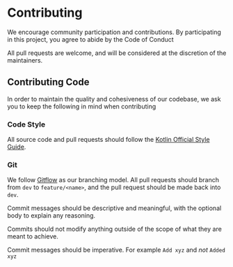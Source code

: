 # Contributing
We encourage community participation and contributions.
By participating in this project, you agree to abide by the Code of Conduct

All pull requests are welcome, and will be considered at the discretion of the maintainers.
## Contributing Code
In order to maintain the quality and cohesiveness of our codebase,
we ask you to keep the following in mind when contributing

### Code Style
All source code and pull requests should follow the [Kotlin Official Style Guide].

### Git
We follow [Gitflow] as our branching model.
All pull requests should branch from `dev` to `feature/<name>`, and the pull request should be made back into `dev`.

Commit messages should be descriptive and meaningful, with the optional body to explain any reasoning.

Commits should not modify anything outside of the scope of what they are meant to achieve.

Commit messages should be imperative. For example `Add xyz` and *not* `Added xyz`

[kotlin official style guide]: https://kotlinlang.org/docs/reference/coding-conventions.html
[gitflow]: https://www.atlassian.com/git/tutorials/comparing-workflows/gitflow-workflow

